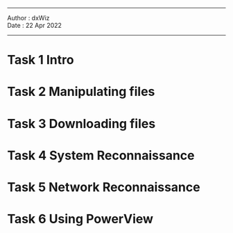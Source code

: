 ***

Author : dxWiz   
Date : 22 Apr 2022

***


# Task 1 Intro
# Task 2 Manipulating files
# Task 3 Downloading files
# Task 4 System Reconnaissance
# Task 5 Network Reconnaissance
# Task 6 Using PowerView 
